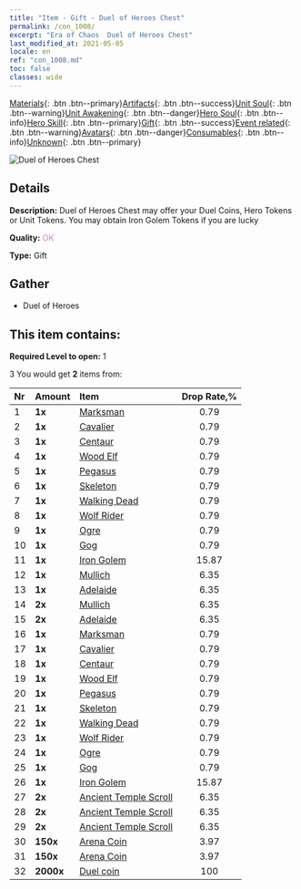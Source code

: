 ```yaml
---
title: "Item - Gift - Duel of Heroes Chest"
permalink: /con_1008/
excerpt: "Era of Chaos  Duel of Heroes Chest"
last_modified_at: 2021-05-05
locale: en
ref: "con_1008.md"
toc: false
classes: wide
---
```

 [Materials](/Items/){: .btn .btn--primary}[Artifacts](/Items/Artifacts/){: .btn .btn--success}[Unit Soul](/Items/UnitSoul/){: .btn .btn--warning}[Unit Awakening](/Items/UnitAwakening/){: .btn .btn--danger}[Hero Soul](/Items/HeroSoul/){: .btn .btn--info}[Hero Skill](/Items/HeroSkill/){: .btn .btn--primary}[Gift](/Items/Gift/){: .btn .btn--success}[Event related](/Items/Events/){: .btn .btn--warning}[Avatars](/Items/Avatars/){: .btn .btn--danger}[Consumables](/Items/Consumables/){: .btn .btn--info}[Unknown](/Items/Unknown/){: .btn .btn--primary}

 ![Duel of Heroes Chest](/images/t/i_50002.png)

## Details
 **Description:** Duel of Heroes Chest may offer your Duel Coins, Hero Tokens or Unit Tokens. You may obtain Iron Golem Tokens if you are lucky

 **Quality:** <span style="color: #DA70D6">OK</span>

 **Type:** Gift

## Gather

*    Duel of Heroes 

## This item contains:

 **Required Level to open:** 1

 3 You would get **2** items  from:

  | Nr | Amount |     Item    | Drop Rate,% |
  |:---|:-------|:------------|:---------:|
  | 1 |  **1x** | [Marksman](/Items/unt_191/) | 0.79 | 
  | 2 |  **1x** | [Cavalier ](/Items/unt_195/) | 0.79 | 
  | 3 |  **1x** | [Centaur](/Items/unt_199/) | 0.79 | 
  | 4 |  **1x** | [Wood Elf](/Items/unt_201/) | 0.79 | 
  | 5 |  **1x** | [Pegasus](/Items/unt_202/) | 0.79 | 
  | 6 |  **1x** | [Skeleton](/Items/unt_208/) | 0.79 | 
  | 7 |  **1x** | [Walking Dead](/Items/unt_209/) | 0.79 | 
  | 8 |  **1x** | [Wolf Rider](/Items/unt_218/) | 0.79 | 
  | 9 |  **1x** | [Ogre](/Items/unt_220/) | 0.79 | 
  | 10 |  **1x** | [Gog](/Items/unt_227/) | 0.79 | 
  | 11 |  **1x** | [Iron Golem](/Items/unt_237/) | 15.87 | 
  | 12 |  **1x** | [Mullich](/Items/her_360/) | 6.35 | 
  | 13 |  **1x** | [Adelaide](/Items/her_359/) | 6.35 | 
  | 14 |  **2x** | [Mullich](/Items/her_360/) | 6.35 | 
  | 15 |  **2x** | [Adelaide](/Items/her_359/) | 6.35 | 
  | 16 |  **1x** | [Marksman](/Items/unt_191/) | 0.79 | 
  | 17 |  **1x** | [Cavalier ](/Items/unt_195/) | 0.79 | 
  | 18 |  **1x** | [Centaur](/Items/unt_199/) | 0.79 | 
  | 19 |  **1x** | [Wood Elf](/Items/unt_201/) | 0.79 | 
  | 20 |  **1x** | [Pegasus](/Items/unt_202/) | 0.79 | 
  | 21 |  **1x** | [Skeleton](/Items/unt_208/) | 0.79 | 
  | 22 |  **1x** | [Walking Dead](/Items/unt_209/) | 0.79 | 
  | 23 |  **1x** | [Wolf Rider](/Items/unt_218/) | 0.79 | 
  | 24 |  **1x** | [Ogre](/Items/unt_220/) | 0.79 | 
  | 25 |  **1x** | [Gog](/Items/unt_227/) | 0.79 | 
  | 26 |  **1x** | [Iron Golem](/Items/unt_237/) | 15.87 | 
  | 27 |  **2x** | [Ancient Temple Scroll](/Items/con_697/) | 6.35 | 
  | 28 |  **2x** | [Ancient Temple Scroll](/Items/con_697/) | 6.35 | 
  | 29 |  **2x** | [Ancient Temple Scroll](/Items/con_697/) | 6.35 | 
  | 30 |  **150x** | [Arena Coin](/Items/con_903/) | 3.97 | 
  | 31 |  **150x** | [Arena Coin](/Items/con_903/) | 3.97 | 
  | 32 |  **2000x** | [Duel coin](/Items/con_907/) | 100 | 
